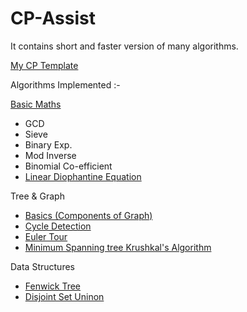 # CP-Assist
It contains short and faster version of many algorithms.

[My CP Template](https://github.com/smit-mist/CP-Assist/blob/main/template.cpp)

Algorithms Implemented :-

[Basic Maths](https://github.com/smit-mist/CP-Assist/blob/main/Math/basic_math.cpp)
- GCD
- Sieve
- Binary Exp.
- Mod Inverse
- Binomial Co-efficient
- [Linear Diophantine Equation](https://github.com/smit-mist/CP-Assist/blob/main/Math/equations.cpp)


Tree & Graph
- [Basics (Components of Graph)](https://github.com/smit-mist/CP-Assist/blob/main/Tree%20%26%20Graph/basic.cpp)
- [Cycle Detection](https://github.com/smit-mist/CP-Assist/blob/main/Tree%20%26%20Graph/cycles_in_graph.cpp)
- [Euler Tour](https://github.com/smit-mist/CP-Assist/blob/main/Tree%20%26%20Graph/euler_tour.cpp)
- [Minimum Spanning tree Krushkal's Algorithm](https://github.com/smit-mist/CP-Assist/blob/main/Tree%20%26%20Graph/mst_krushkal.cpp)

Data Structures
- [Fenwick Tree](https://github.com/smit-mist/CP-Assist/blob/main/Range%20%26%20Queries/fenwick_aka_bst.cpp)
- [Disjoint Set Uninon](https://github.com/smit-mist/CP-Assist/blob/main/Tree%20%26%20Graph/mst_krushkal.cpp)
